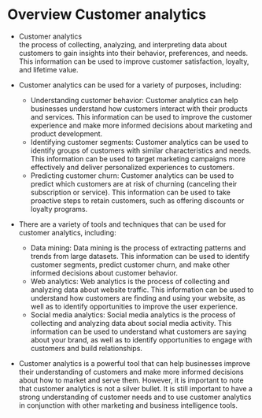 # Overview Customer analytics  
* Customer analytics  
    the process of collecting, analyzing, and interpreting data about customers to gain insights into their behavior, preferences, and needs. This information can be used to improve customer satisfaction, loyalty, and lifetime value.

* Customer analytics can be used for a variety of purposes, including:

  * Understanding customer behavior: Customer analytics can help businesses understand how customers interact with their products and services. This information can be used to improve the customer experience and make more       informed decisions about marketing and product development.
  * Identifying customer segments: Customer analytics can be used to identify groups of customers with similar characteristics and needs. This information can be used to target marketing campaigns more effectively and           deliver personalized experiences to customers.
  *   Predicting customer churn: Customer analytics can be used to predict which customers are at risk of churning (canceling their subscription or service). This information can be used to take proactive steps to retain          customers, such as offering discounts or loyalty programs.

* There are a variety of tools and techniques that can be used for customer analytics, including:
  * Data mining: Data mining is the process of extracting patterns and trends from large datasets. This information can be used to identify customer segments, predict customer churn, and make other informed decisions about      customer behavior.
  * Web analytics: Web analytics is the process of collecting and analyzing data about website traffic. This information can be used to understand how customers are finding and using your website, as well as to identify         opportunities to improve the user experience.
  * Social media analytics: Social media analytics is the process of collecting and analyzing data about social media activity. This information can be used to understand what customers are saying about your brand, as well      as to identify opportunities to engage with customers and build relationships.
* Customer analytics is a powerful tool that can help businesses improve their understanding of customers and make more informed decisions about how to market and serve them. However, it is important to note that customer analytics is not a silver bullet. It is still important to have a strong understanding of customer needs and to use customer analytics in conjunction with other marketing and business intelligence tools.
